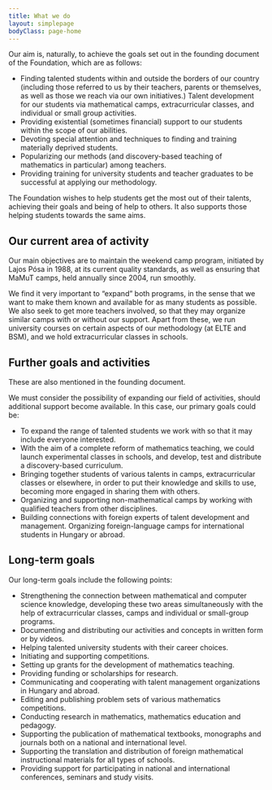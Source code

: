 ```yaml
---
title: What we do
layout: simplepage
bodyClass: page-home
---
```


Our aim is, naturally, to achieve the goals set out in the founding document of the Foundation, which are as follows:

 *   Finding talented students within and outside the borders of our country (including those referred to us by their teachers, parents or themselves, as well as those we reach via our own initiatives.) Talent development for our students via mathematical camps, extracurricular classes, and individual or small group activities.
 *   Providing existential (sometimes financial) support to our students within the scope of our abilities.
 *   Devoting special attention and techniques to finding and training materially deprived students.
 *   Popularizing our methods (and discovery-based teaching of mathematics in particular) among teachers.
 *   Providing training for university students and teacher graduates to be successful at applying our methodology.

The Foundation wishes to help students get the most out of their talents, achieving their goals and being of help to others. It also supports those helping students towards the same aims.

## Our current area of activity

Our main objectives are to maintain the weekend camp program, initiated by Lajos Pósa in 1988, at its current quality standards, as well as ensuring that MaMuT camps, held annually since 2004, run smoothly.

We find it very important to “expand” both programs, in the sense that we want to make them known and available for as many students as possible. We also seek to get more teachers involved, so that they may organize similar camps with or without our support.
Apart from these, we run university courses on certain aspects of our methodology (at ELTE and BSM), and we hold extracurricular classes in schools.

## Further goals and activities

These are also mentioned in the founding document.

We must consider the possibility of expanding our field of activities, should additional support become available. In this case, our primary goals could be:

 *   To expand the range of talented students we work with so that it may include everyone interested.
 *   With the aim of a complete reform of mathematics teaching, we could launch experimental classes in schools, and develop, test and distribute a discovery-based curriculum.
 *   Bringing together students of various talents in camps, extracurricular classes or elsewhere, in order to put their knowledge and skills to use, becoming more engaged in sharing them with others.
 *   Organizing and supporting non-mathematical camps by working with qualified teachers from other disciplines.
 *   Building connections with foreign experts of talent development and management. Organizing foreign-language camps for international students in Hungary or abroad.

## Long-term goals

Our long-term goals include the following points:

 *   Strengthening the connection between mathematical and computer science knowledge, developing these two areas simultaneously with the help of extracurricular classes, camps and individual or small-group programs.
 *   Documenting and distributing our activities and concepts in written form or by videos.
 *   Helping talented university students with their career choices.
 *   Initiating and supporting competitions.
 *   Setting up grants for the development of mathematics teaching.
 *   Providing funding or scholarships for research.
 *   Communicating and cooperating with talent management organizations in Hungary and abroad.
 *   Editing and publishing problem sets of various mathematics competitions.
 *   Conducting research in mathematics, mathematics education and pedagogy.
 *   Supporting the publication of mathematical textbooks, monographs and journals both on a national and international level.
 *   Supporting the translation and distribution of foreign mathematical instructional materials for all types of schools.
 *   Providing support for participating in national and international conferences, seminars and study visits.




